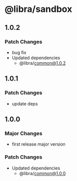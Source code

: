 # @libra/sandbox

## 1.0.2

### Patch Changes

- bug fix
- Updated dependencies
  - @libra/common@1.0.2

## 1.0.1

### Patch Changes

- update deps

## 1.0.0

### Major Changes

- first release major version

### Patch Changes

- Updated dependencies
  - @libra/common@1.0.0
